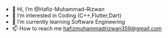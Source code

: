 - 👋 Hi, I’m @Hafiz-Muhammad-Rizwan
- 👀 I’m interested in Coding (C++,Flutter,Dart)
- 🌱 I’m currently learning Software Engineering
- 📫 How to reach me hafizmuhammadrizwan359@gmail.com

<!---
Hafiz-Muhammad-Rizwan/Hafiz-Muhammad-Rizwan is a ✨ special ✨ repository because its `README.md` (this file) appears on your GitHub profile.
You can click the Preview link to take a look at your changes.
--->
